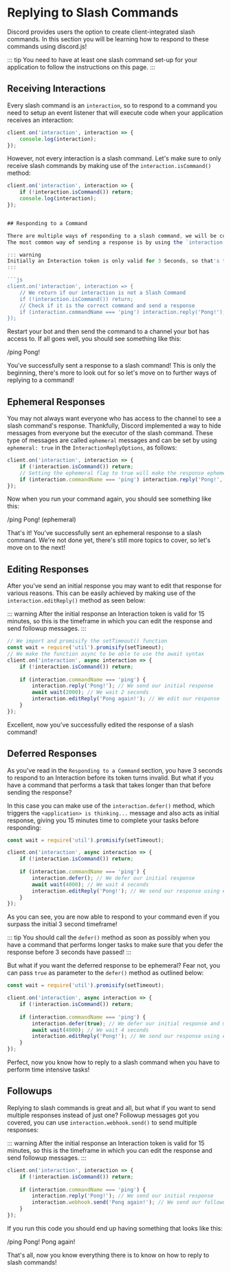 # Replying to Slash Commands

Discord provides users the option to create client-integrated slash commands. In this section you will be learning how to respond to these commands using discord.js!

::: tip
You need to have at least one slash command set-up for your application to follow the instructions on this page.
:::

## Receiving Interactions

Every slash command is an `interaction`, so to respond to a command you need to setup an event listener that will execute code when your application receives an interaction:

```js
client.on('interaction', interaction => {
	console.log(interaction);
});
```

However, not every interaction is a slash command. Let's make sure to only receive slash commands by making use of the `interaction.isCommand()` method:

```js
client.on('interaction', interaction => {
    if (!interaction.isCommand()) return; 
	console.log(interaction);
});


## Responding to a Command

There are multiple ways of responding to a slash command, we will be covering each of these in the following segments.
The most common way of sending a response is by using the `interaction.reply()` method:

::: warning
Initially an Interaction token is only valid for 3 Seconds, so that's the timeframe in which you are able to use the `interaction.reply()` method. We will be covering responses that require more time in the Deferred Responses section of this page.
:::

```js
client.on('interaction', interaction => {
    // We return if our interaction is not a Slash Command
    if (!interaction.isCommand()) return; 
    // Check if it is the correct command and send a response
	if (interaction.commandName === 'ping') interaction.reply('Pong!');
});
```

Restart your bot and then send the command to a channel your bot has access to. If all goes well, you should see something like this:

<!--- vue-discord-message doesn't yet have support for inline replies/interactions/ephemeral messages -->
<div is="discord-messages">
	<discord-message profile="user">
		/ping
	</discord-message>
	<discord-message profile="bot">
		Pong!
	</discord-message>
</div>

You've successfully sent a response to a slash command! This is only the beginning, there's more to look out for so let's move on to further ways of replying to a command!


## Ephemeral Responses

You may not always want everyone who has access to the channel to see a slash command's response. Thankfully, Discord implemented a way to hide messages from everyone but the executor of the slash command. These type of messages are called `ephemeral` messages and can be set by using `ephemeral: true` in the `InteractionReplyOptions`, as follows:

```js
client.on('interaction', interaction => {
    if (!interaction.isCommand()) return; 
    // Setting the ephemeral flag to true will make the response ephemeral
	if (interaction.commandName === 'ping') interaction.reply('Pong!', { ephemeral: true });
});
```

Now when you run your command again, you should see something like this:

<!--- vue-discord-message doesn't yet have support for inline replies/interactions/ephemeral messages -->
<div is="discord-messages">
	<discord-message profile="user">
		/ping
	</discord-message>
	<discord-message profile="bot">
		Pong! (ephemeral)
	</discord-message>
</div>

That's it! You've successfully sent an ephemeral response to a slash command.
We're not done yet, there's still more topics to cover, so let's move on to the next!


## Editing Responses

After you've send an initial response you may want to edit that response for various reasons. This can be easily achieved by making use of the `interaction.editReply()` method as seen below:

::: warning
After the initial response an Interaction token is valid for 15 minutes, so this is the timeframe in which you can edit the response and send followup messages.
:::

```js
// We import and promisify the setTimeout() function
const wait = require('util').promisify(setTimeout);
// We make the function async to be able to use the await syntax
client.on('interaction', async interaction => {
    if (!interaction.isCommand()) return; 
    
	if (interaction.commandName === 'ping') { 
        interaction.reply('Pong!'); // We send our initial response
        await wait(2000); // We wait 2 seconds
        interaction.editReply('Pong again!'); // We edit our response
    }
});
```

Excellent, now you've successfully edited the response of a slash command!


## Deferred Responses

As you've read in the `Responding to a Command` section, you have 3 seconds to respond to an Interaction before its token turns invalid. But what if you have a command that performs a task that takes longer than that before sending the response? 

In this case you can make use of the `interaction.defer()` method, which triggers the `<application> is thinking...` message and also acts as initial response, giving you 15 minutes time to complete your tasks before responding:
<!--- here either display the is thinking message via vue-discord-message or place a screenshot -->

```js
const wait = require('util').promisify(setTimeout);

client.on('interaction', async interaction => {
    if (!interaction.isCommand()) return; 
    
	if (interaction.commandName === 'ping') { 
        interaction.defer(); // We defer our initial response
        await wait(4000); // We wait 4 seconds
        interaction.editReply('Pong!'); // We send our response using editReply()
    }
});
```

As you can see, you are now able to respond to your command even if you surpass the initial 3 second timeframe!

::: tip
You should call the `defer()` method as soon as possibly when you have a command that performs longer tasks to make sure that you defer the response before 3 seconds have passed!
:::

But what if you want the deferred response to be ephemeral? Fear not, you can pass `true` as parameter to the `defer()` method as outlined below:

```js
const wait = require('util').promisify(setTimeout);

client.on('interaction', async interaction => {
    if (!interaction.isCommand()) return; 
    
	if (interaction.commandName === 'ping') { 
        interaction.defer(true); // We defer our initial response and make it ephemeral
        await wait(4000); // We wait 4 seconds
        interaction.editReply('Pong!'); // We send our response using editReply()
    }
});
```

Perfect, now you know how to reply to a slash command when you have to perform time intensive tasks!

## Followups

Replying to slash commands is great and all, but what if you want to send multiple responses instead of just one? Followup messages got you covered, you can use `interaction.webhook.send()` to send multiple responses:

::: warning
After the initial response an Interaction token is valid for 15 minutes, so this is the timeframe in which you can edit the response and send followup messages.
:::

```js
client.on('interaction', interaction => {
    if (!interaction.isCommand()) return; 
    
	if (interaction.commandName === 'ping') { 
        interaction.reply('Pong!'); // We send our initial response
        interaction.webhook.send('Pong again!'); // We send our followup message
    }
});
```

If you run this code you should end up having something that looks like this:

<!--- vue-discord-message doesn't yet have support for inline replies/interactions/ephemeral messages -->
<div is="discord-messages">
	<discord-message profile="user">
		/ping
	</discord-message>
	<discord-message profile="bot">
		Pong!
	</discord-message>
	<discord-message profile="bot">
		Pong again!
	</discord-message>
</div>

That's all, now you know everything there is to know on how to reply to slash commands!
